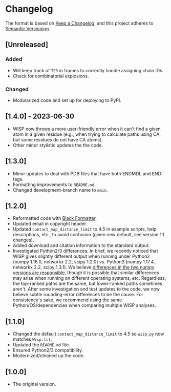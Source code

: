 # Changelog

The format is based on [Keep a Changelog](https://keepachangelog.com/en/1.1.0/), and this project adheres to [Semantic Versioning](https://semver.org/spec/v2.0.0.html).

## [Unreleased]

### Added

- Will keep track of `TER` in frames to correctly handle assigning chain IDs.
- Check for combinatorial explosions.

### Changed

- Modularized code and set up for deploying to PyPI.

## [1.4.0] - 2023-06-30

- WISP now throws a more user-friendly error when it can't find a given atom in a given residue (e.g., when trying to calculate paths using CA, but some residues do not have CA atoms).
- Other minor stylistic updates the the code.

## [1.3.0]

- Minor updates to deal with PDB files that have both ENDMDL and END tags.
- Formatting improvements to `README.md`.
- Changed development-branch name to `main`.

## [1.2.0]

- Reformatted code with [Black Formatter](https://github.com/psf/black).
- Updated email in copyright header.
- Updated `contact_map_distance_limit` to 4.5 in example scripts, help descriptions, etc., to avoid confusion (given new default, see version 1.1 changes).
- Added download and citation information to the standard output.
- Investigated Python2/3 differences.
  In brief, we recently noticed that WISP gives slightly different output when running under Python2 (numpy 1.16.0, networkx 2.2, scipy 1.2.0) vs. Python3 (numpy 1.17.4, networkx 2.2, scipy 1.3.1).
  We believe [differences in the two numpy versions are responsible](https://numpy.org/doc/stable/release/1.17.0-notes.html#float16-subnormal-rounding), though it is possible that similar differences may arise when running on different operating systems, etc.
  Regardless, the top-ranked paths are the same, but lower-ranked paths sometimes aren't.
  After some investigation and test updates to the code, we now believe subtle rounding-error differences to be the cause.
  For consistency's sake, we recommend using the same Python/OS/dependencies when comparing multiple WISP analyses.

## [1.1.0]

- Changed the default `contact_map_distance_limit` to 4.5 so `wisp.py` now matches `Wisp.tcl`.
- Updated the `README.md` file.
- Ensured Python2/3 compatibility.
- Modernized/cleaned up the code.

## [1.0.0]

- The original version.
